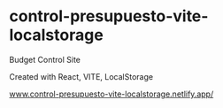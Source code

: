 # control-presupuesto-vite-localstorage
Budget Control Site 

Created with React, VITE, LocalStorage

www.control-presupuesto-vite-localstorage.netlify.app/
